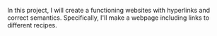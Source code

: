 In this project, I will create a functioning websites with hyperlinks and correct semantics. Specifically,
 I'll make a webpage including links to different recipes.